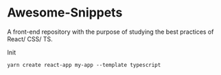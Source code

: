 # Awesome-Snippets
A front-end repository with the purpose of studying the best practices of React/ CSS/ TS.

Init 
```
yarn create react-app my-app --template typescript
```
